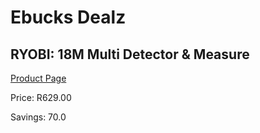 
# Ebucks Dealz
## RYOBI: 18M Multi Detector & Measure
[Product Page](https://www.ebucks.com/web/shop/productSelected.do?prodId=994926421&catId=370101825)

Price: R629.00

Savings: 70.0


	